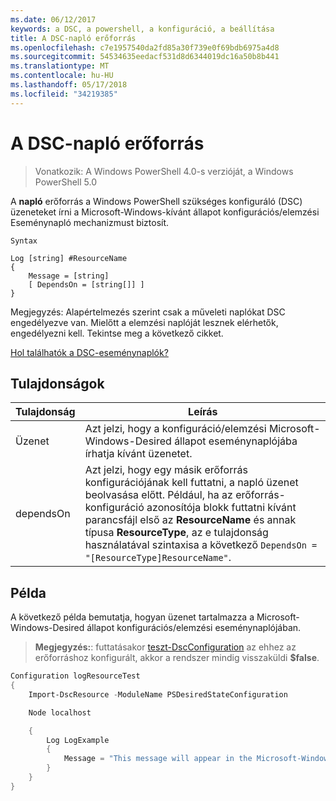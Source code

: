 ```yaml
---
ms.date: 06/12/2017
keywords: a DSC, a powershell, a konfiguráció, a beállítása
title: A DSC-napló erőforrás
ms.openlocfilehash: c7e1957540da2fd85a30f739e0f69bdb6975a4d8
ms.sourcegitcommit: 54534635eedacf531d8d6344019dc16a50b8b441
ms.translationtype: MT
ms.contentlocale: hu-HU
ms.lasthandoff: 05/17/2018
ms.locfileid: "34219385"
---
```

# <a name="dsc-log-resource"></a>A DSC-napló erőforrás

> Vonatkozik: A Windows PowerShell 4.0-s verzióját, a Windows PowerShell 5.0

A __napló__ erőforrás a Windows PowerShell szükséges konfiguráló (DSC) üzeneteket írni a Microsoft-Windows-kívánt állapot konfigurációs/elemzési Eseménynapló mechanizmust biztosít.

```
Syntax

Log [string] #ResourceName
{
    Message = [string]
    [ DependsOn = [string[]] ]
}
```

Megjegyzés: Alapértelmezés szerint csak a műveleti naplókat DSC engedélyezve van.
Mielőtt a elemzési naplóját lesznek elérhetők, engedélyezni kell.
Tekintse meg a következő cikket.

[Hol találhatók a DSC-eseménynaplók?](https://msdn.microsoft.com/en-us/powershell/dsc/troubleshooting#where-are-dsc-event-logs)

## <a name="properties"></a>Tulajdonságok
|  Tulajdonság  |  Leírás   |
|---|---|
| Üzenet| Azt jelzi, hogy a konfiguráció/elemzési Microsoft-Windows-Desired állapot eseménynaplójába írhatja kívánt üzenetet.|
| dependsOn | Azt jelzi, hogy egy másik erőforrás konfigurációjának kell futtatni, a napló üzenet beolvasása előtt. Például, ha az erőforrás-konfiguráció azonosítója blokk futtatni kívánt parancsfájl első az __ResourceName__ és annak típusa __ResourceType__, az e tulajdonság használatával szintaxisa a következő `DependsOn = "[ResourceType]ResourceName"`.|

## <a name="example"></a>Példa

A következő példa bemutatja, hogyan üzenet tartalmazza a Microsoft-Windows-Desired állapot konfigurációs/elemzési eseménynaplójában.

> **Megjegyzés:**: futtatásakor [teszt-DscConfiguration](https://technet.microsoft.com/en-us/library/dn407382.aspx) az ehhez az erőforráshoz konfigurált, akkor a rendszer mindig visszaküldi **$false**.

```powershell
Configuration logResourceTest
{
    Import-DscResource -ModuleName PSDesiredStateConfiguration

    Node localhost

    {
        Log LogExample
        {
            Message = "This message will appear in the Microsoft-Windows-Desired State Configuration/Analytic event log."
        }
    }
}
```
